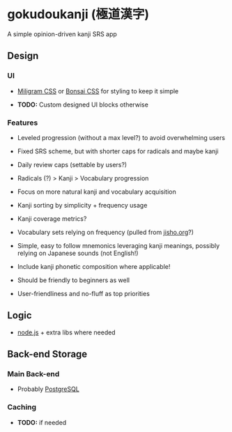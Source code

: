 # gokudoukanji (極道漢字)
A simple opinion-driven kanji SRS app

## Design

### UI
- [Miligram CSS](https://milligram.io/) or [Bonsai CSS](https://www.bonsaicss.com/) for styling to keep it simple

- **TODO:** Custom designed UI blocks otherwise

### Features
- Leveled progression (without a max level?) to avoid overwhelming users

- Fixed SRS scheme, but with shorter caps for radicals and maybe kanji

- Daily review caps (settable by users?)

- Radicals (?) > Kanji > Vocabulary progression

- Focus on more natural kanji and vocabulary acquisition

- Kanji sorting by simplicity + frequency usage

- Kanji coverage metrics?

- Vocabulary sets relying on frequency (pulled from [jisho.org](https://jisho.org/)?)

- Simple, easy to follow mnemonics leveraging kanji meanings, possibly relying on Japanese sounds (not English!)

- Include kanji phonetic composition where applicable!

- Should be friendly to beginners as well

- User-friendliness and no-fluff as top priorities

## Logic
- [node.js](https://nodejs.org/en) + extra libs where needed

## Back-end Storage

### Main Back-end
- Probably [PostgreSQL](https://www.postgresql.org/)

### Caching
- **TODO:** if needed
